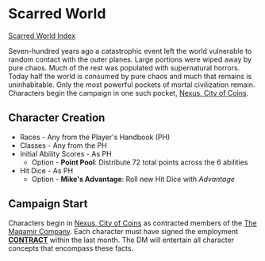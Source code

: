 # Scarred World 

[Scarred World Index](./index.md)

Seven-hundred years ago a catastrophic event left the world vulnerable to random contact with the outer planes. Large portions were wiped away by pure chaos. Much of the rest was populated with supernatural horrors. Today half the world is consumed by pure chaos and much that remains is uninhabitable. Only the most powerful pockets of mortal civilization remain. Characters begin the campaign in one such pocket, [Nexus, City of Coins](./city.md).

## Character Creation
* Races - Any from the Player's Handbook (PH)
* Classes - Any from the PH
* Initial Ability Scores - As PH
    * Option - **Point Pool**: Distribute 72 total points across the 6 abilities
* Hit Dice - As PH
    * Option - **Mike's Advantage**: Roll new Hit Dice with *Advantage*

## Campaign Start
Characters begin in [Nexus, City of Coins](./city.md) as contracted members of the [The Maqamir Company](./company.md). Each character must have signed the employment [**CONTRACT**](./contract.md) within the last month. The DM will entertain all character concepts that encompass these facts.
